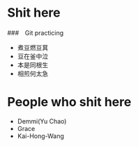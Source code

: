 # Shit here
###　Git practicing
* 煮豆燃豆萁
* 豆在釜中泣
* 本是同根生
* 相煎何太急

# People who shit here
* Demmi(Yu Chao)
* Grace
* Kai-Hong-Wang